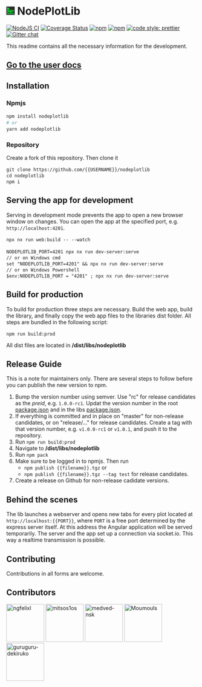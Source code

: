 
# <img src="./img/nodeplotlib_64x64.png" width="22px" height="22px"> NodePlotLib

[![NodeJS CI](https://github.com/ngfelixl/nodeplotlib/workflows/Node.js%20CI/badge.svg)](https://github.com/ngfelixl/nodeplotlib/actions?query=workflow%3A%22Node.js+CI%22)
[![Coverage Status](https://coveralls.io/repos/github/ngfelixl/nodeplotlib/badge.svg?branch=master)](https://coveralls.io/github/ngfelixl/nodeplotlib?branch=master)
[![npm](https://img.shields.io/npm/v/nodeplotlib?color=#00f800)](https://npmjs.com/package/nodeplotlib)
[![npm](https://img.shields.io/npm/dt/nodeplotlib.svg)](https://npmjs.com/package/nodeplotlib)
[![code style: prettier](https://img.shields.io/badge/code_style-prettier-ff69b4.svg)](https://github.com/prettier/prettier)
[![Gitter chat](https://badges.gitter.im/gitterHQ/gitter.png)](https://gitter.im/nodeplotlib/)


This readme contains all the necessary information for the development.

## [Go to the user docs](./libs/nodeplotlib/README.md)

## Installation

### Npmjs

```sh
npm install nodeplotlib
# or
yarn add nodeplotlib
```

### Repository

Create a fork of this repository. Then clone it

```
git clone https://github.com/{{USERNAME}}/nodeplotlib
cd nodeplotlib
npm i
```

## Serving the app for development

Serving in development mode prevents the app to open a new browser window on changes.
You can open the app at the specified port, e.g. `http://localhost:4201`.

```
npx nx run web:build -- --watch

NODEPLOTLIB_PORT=4201 npx nx run dev-server:serve
// or on Windows cmd
set "NODEPLOTLIB_PORT=4201" && npx nx run dev-server:serve
// or on Windows Powershell
$env:NODEPLOTLIB_PORT = "4201" ; npx nx run dev-server:serve
```

## Build for production

To build for production three steps are necessary. Build the web app, build
the library, and finally copy the web app files to the libraries dist folder.
All steps are bundled in the following script:

```
npm run build:prod
```

All dist files are located in **/dist/libs/nodeplotlib**

## Release Guide

This is a note for maintainers only. There are several steps to follow before you
can publish the new version to npm.

1. Bump the version number using semver. Use "rc" for release candidates as the _preid_, e.g.
   `1.0.0-rc1`. Updat the version number in the root [package.json](./package.json)
   and in the libs [package.json](./libs/nodeplotlib/package.json).
2. If everything is committed and in place on "master" for non-release candidates,
   or on "release/..." for release candidates. Create a tag with that version number,
   e.g. `v1.0.0-rc1` or `v1.0.1`, and push it to the repository.
3. Run `npm run build:prod`
4. Navigate to **/dist/libs/nodeplotlib**
5. Run `npm pack`
6. Make sure to be logged in to npmjs. Then run
   - `npm publish {{filename}}.tgz` or
   - `npm publish {{filename}}.tgz --tag test` for release candidates.
7. Create a release on Github for non-release cadidate versions.

## Behind the scenes

The lib launches a webserver and opens new tabs for every plot located at
`http://localhost:{{PORT}}`, where `PORT` is a free port determined by the express
server itself. At this address the Angular application will be served temporarily.
The server and the app set up a connection via socket.io. This way a realtime
transmission is possible.

## Contributing

Contributions in all forms are welcome.

## Contributors

<a href="https://github.com/ngfelixl"><img src="https://avatars2.githubusercontent.com/u/24190530" title="ngfelixl" width="100" height="100"></a>
<a href="https://github.com/mitsos1os"><img src="https://avatars3.githubusercontent.com/u/8208733" title="mitsos1os" width="100" height="100"></a>
<a href="https://github.com/medved-nsk"><img src="https://avatars1.githubusercontent.com/u/6310906" title="medved-nsk" width="100" height="100"></a>
<a href="https://github.com/Moumouls"><img src="https://avatars.githubusercontent.com/u/27959372" title="Moumouls" width="100" height="100"></a>
<a href="https://github.com/grgr-dkrk"><img src="https://avatars.githubusercontent.com/u/40130327" title="guruguru-dekiruko" width="100" height="100"></a>
